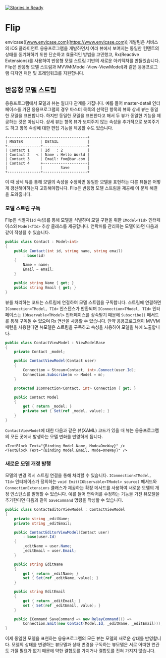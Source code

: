 [![Stories in Ready](https://badge.waffle.io/envicase/flip.png?label=ready&title=Ready)](https://waffle.io/envicase/flip)
# Flip

envicase([www.envicase.com](https://www.envicase.com)) 개발팀은 서비스의 iOS 클라이언트 응용프로그램을 개발하면서 여러 뷰에서 보여지는 동일한 컨텐트의 상태를 동기화하기 위한 단순하고 효율적인 방법을 고민했고, Rx(Reactive Extensions)를 사용하여 반응형 모델 스트림 기반의 새로운 아키텍처를 만들었습니다. Flip은 반응형 모델 스트림과 MVVM(Model-View-ViewModel)과 같은 응용프로그램 디자인 패턴 및 프레임워크를 지원합니다.

## 반응형 모델 스트림

응용프로그램에서 모델과 뷰는 일대다 관계를 가집니다. 예를 들어 master-detail 인터페이스를 가진 응용프로그램의 경우 마스터 목록의 선택된 항목의 뷰와 상세 뷰는 동일한 모델을 표현합니다. 하지만 동일한 모델을 표현한다고 해서 두 뷰가 동일한 기능을 제공하는 것은 아닙니다. 상세 뷰는 항목 뷰가 보여주지 않는 속성을 추가적으로 보여주기도 하고 항목 속성에 대한 편집 기능을 제공할 수도 있습니다.

```text
+---------------+--------------------+
| MASTER        | DETAIL             |
+---------------+--------------------+
| Contact 1     | Id   : 2           |
| Contact 2   < | Name : Hello World |
| Contact 3     | Email: foo@bar.com |
| Contact 4     +--------------------|
|               |        Save        |
+---------------+--------------------+
```

이 때 상세 뷰를 통해 모델의 속성을 수정하면 동일한 모델을 표현하는 다른 뷰들은 어떻게 갱신해야하는지 고민해야합니다. Flip은 반응형 모델 스트림을 제공해 이 문제 해결을 도와줍니다.

### 모델 스트림 구독

Flip은 식별자(`Id` 속성)를 통해 모델을 식별하며 모델 구현을 위한 `IModel<TId>` 인터페이스와 `Model<TId>` 추상 클래스를 제공합니다. 연락처를 관리하는 모델이라면 다음과 같이 작성될 수 있습니다.

```csharp
public class Contact : Model<int>
{
    public Contact(int id, string name, string email)
        : base(id)
    {
        Name = name;
        Email = email;
    }

    public string Name { get; }
    public string Email { get; }
}
```

뷰를 처리하는 코드는 스트림에 연결하여 모델 스트림을 구독합니다. 스트림에 연결하면 `IConnection<TModel, TId>` 인스턴스가 반환되며 `IConnection<TModel, TId>` 인터페이스는 `IObservable<TModel>` 인터페이스를 상속받기 때문에 `Subscribe()` 메서드를 통해 구독될 수 있으며 Rx 연산을 사용할 수 있습니다. 만약 응용프로그램이 MVVM 패턴을 사용한다면 뷰모델은 스트림을 구독하고 속성을 사용하여 모델을 뷰에 노출합니다.

```csharp
public class ContactViewModel : ViewModelBase
{
    private Contact _model;

    public ContactViewModel(Contact user)
    {
        Connection = Stream<Contact, int>.Connect(user.Id);
        Connection.Subscribe(m => Model = m);
    }

    protected IConnection<Contact, int> Connection { get; }

    public Contact Model
    {
        get { return _model; }
        private set { Set(ref _model, value); }
    }
}
```

`ContactViewModel`에 대한 다음과 같은 뷰(XAML) 코드가 있을 때 뷰는 응용프로그램의 모든 곳에서 발생하는 모델 변화를 반영하게 됩니다.

```xaml
<TextBlock Text="{Binding Model.Name, Mode=OneWay}" />
<TextBlock Text="{Binding Model.Email, Mode=OneWay}" />
```

### 새로운 모델 개정 발행

모델의 변경 역시 스트림 연결을 통해 처리할 수 있습니다. `IConnection<TModel, TId>` 인터페이스가 정의하는 `void Emit(IObservable<TModel> source)` 메서드와 `ConnectionExtensions` 클래스가 제공하는 확장 메서드를 사용하여 새로운 모델의 개정 인스턴스를 발행할 수 있습니다. 예를 들어 연락처를 수정하는 기능을 가진 뷰모델을 추가한다면 다음과 같이 `SaveCommand` 명령을 작성할 수 있습니다.

```csharp
public class ContactEditorViewModel : ContactViewModel
{
    private string _editName;
    private string _editEmail;

    public ContactEditorViewModel(Contact user)
        : base(user.Id)
    {
        _editName = user.Name;
        _editEmail = user.Email;
    }

    public string EditName
    {
        get { return _editName; }
        set { Set(ref _editName, value); }
    }

    public string EditEmail
    {
        get { return _editEmail; }
        set { Set(ref _editEmail, value); }
    }

    public ICommand SaveCommand => new RelayCommand(() =>
        Connection.Emit(new Contact(Model.Id, _editName, _editEmail)));
}
```

이제 동일한 모델을 표현하는 응용프로그램의 모든 뷰는 모델의 새로운 상태를 반영합니다. 모델의 상태를 변경하는 뷰모델과 상태 변경을 구독하는 뷰모델은 서로 어떠한 연관도 가질 필요가 없기 때문에 약한 결합도를 가지거나 결합도를 전혀 가지지 않습니다.
